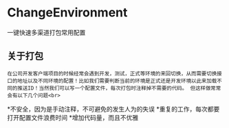 # ChangeEnvironment
一键快速多渠道打包常用配置

## 关于打包

    在公司开发客户端项目的时候经常会遇到开发，测试，正式等环境的来回切换，从而需要切换接口的地址以及不同环境的配置！比如我们需要判断当前的环境是正式还是开发环境以此来加载不同的推送ID！当然我们可以写一个配置文件，每次打包时注释掉不需要的代码。 但这样做常常会有以下几个问题<br>
*不安全，因为是手动注释，不可避免的发生人为的失误
*重复的工作，每次都要打开配置文件浪费时间
*增加代码量，而且不优雅

